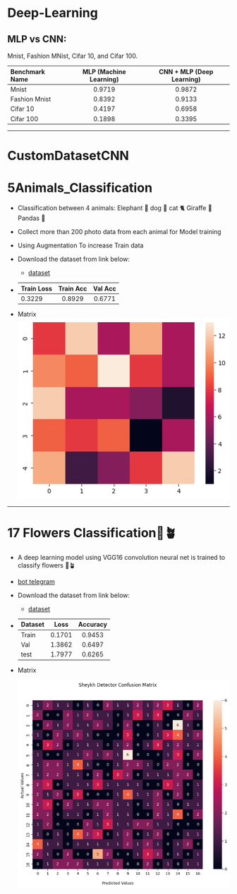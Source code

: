 # Deep-Learning
## MLP vs CNN:

Mnist, Fashion MNist, Cifar 10, and Cifar 100.

| Benchmark Name | MLP (Machine Learning)| CNN + MLP (Deep Learning) |
| :---         |     :---:      |          :---: |
| Mnist  | 0.9719   | 0.9872   |
| Fashion Mnist     | 0.8392    |0.9133  |
|Cifar 10     |   0.4197  |   0.6958  |
|Cifar 100     | 0.1898    | 0.3395   |

-------------------------------------------------
# CustomDatasetCNN
# 5Animals_Classification
- Classification between 4 animals:
   Elephant 🐘
    dog 🐶
    cat 🐈 
    Giraffe 🦒
    Pandas 🐼
- Collect more than 200 photo data from each animal for Model training
- Using Augmentation To increase Train data

- Download the  dataset from link below:
  - [dataset](https://drive.google.com/drive/folders/1wBUlG3P8YBiB17aUo3O6byzO0DJLcsaS)


-  | Train Loss | Train Acc| Val Acc |
   | :---         |     :---:      |          :---: |
   | 0.3229  | 0.8929   |0.6771   |
-   Matrix
   ![screen shot](https://github.com/MohamadNematizadeh/Deep-Learning/blob/main/7.3.CustomDatasetCNN/5animal/output.png?raw=true)

-------


# 17 Flowers Classification🌹🪴
- A deep learning model using VGG16 convolution neural net is trained to classify flowers 🌹🪴
 - <a href='https://t.me/Flowers_Deep_Learning_bot'>bot telegram</a>
- Download the  dataset from link below:
  - [dataset](https://drive.google.com/drive/folders/15Wr7hNPvFhnpkYdTpypGFmq6mcQ6r-Sx)
  


- | Dataset |  Loss	| Accuracy 
    | :---         |     :---:      |          :---: |
    |Train  | 0.1701  | 0.9453  |
    |Val     | 1.3862    | 0.6497   |
    |test     |   1.7977 |  0.6265  |

- Matrix

   ![screen shot](https://github.com/MohamadNematizadeh/Deep-Learning/blob/main/7.3.CustomDatasetCNN/17Flowers/output.png?raw=true)
